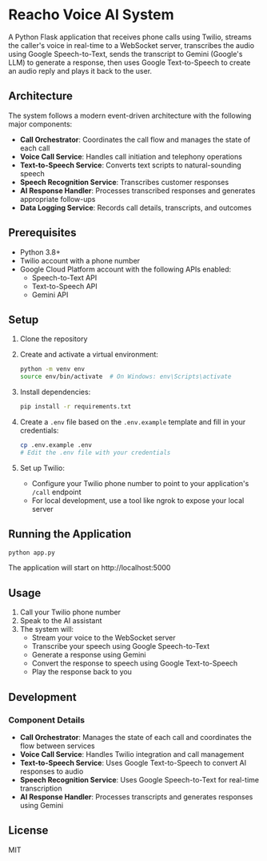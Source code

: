 # Reacho Voice AI System

A Python Flask application that receives phone calls using Twilio, streams the caller's voice in real-time to a WebSocket server, transcribes the audio using Google Speech-to-Text, sends the transcript to Gemini (Google's LLM) to generate a response, then uses Google Text-to-Speech to create an audio reply and plays it back to the user.

## Architecture

The system follows a modern event-driven architecture with the following major components:

- **Call Orchestrator**: Coordinates the call flow and manages the state of each call
- **Voice Call Service**: Handles call initiation and telephony operations
- **Text-to-Speech Service**: Converts text scripts to natural-sounding speech
- **Speech Recognition Service**: Transcribes customer responses
- **AI Response Handler**: Processes transcribed responses and generates appropriate follow-ups
- **Data Logging Service**: Records call details, transcripts, and outcomes

## Prerequisites

- Python 3.8+
- Twilio account with a phone number
- Google Cloud Platform account with the following APIs enabled:
  - Speech-to-Text API
  - Text-to-Speech API
  - Gemini API

## Setup

1. Clone the repository

2. Create and activate a virtual environment:

   ```bash
   python -m venv env
   source env/bin/activate  # On Windows: env\Scripts\activate
   ```

3. Install dependencies:

   ```bash
   pip install -r requirements.txt
   ```

4. Create a `.env` file based on the `.env.example` template and fill in your credentials:

   ```bash
   cp .env.example .env
   # Edit the .env file with your credentials
   ```

5. Set up Twilio:
   - Configure your Twilio phone number to point to your application's `/call` endpoint
   - For local development, use a tool like ngrok to expose your local server

## Running the Application

```bash
python app.py
```

The application will start on http://localhost:5000

## Usage

1. Call your Twilio phone number
2. Speak to the AI assistant
3. The system will:
   - Stream your voice to the WebSocket server
   - Transcribe your speech using Google Speech-to-Text
   - Generate a response using Gemini
   - Convert the response to speech using Google Text-to-Speech
   - Play the response back to you

## Development

### Component Details

- **Call Orchestrator**: Manages the state of each call and coordinates the flow between services
- **Voice Call Service**: Handles Twilio integration and call management
- **Text-to-Speech Service**: Uses Google Text-to-Speech to convert AI responses to audio
- **Speech Recognition Service**: Uses Google Speech-to-Text for real-time transcription
- **AI Response Handler**: Processes transcripts and generates responses using Gemini

## License

MIT
